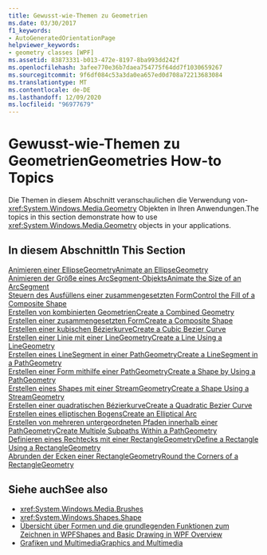 ```yaml
---
title: Gewusst-wie-Themen zu Geometrien
ms.date: 03/30/2017
f1_keywords:
- AutoGeneratedOrientationPage
helpviewer_keywords:
- geometry classes [WPF]
ms.assetid: 83873331-b013-472e-8197-8ba993dd242f
ms.openlocfilehash: 3afee770e36b7daea754775f64dd7f1030659267
ms.sourcegitcommit: 9f6df084c53a3da0ea657ed0d708a72213683084
ms.translationtype: MT
ms.contentlocale: de-DE
ms.lasthandoff: 12/09/2020
ms.locfileid: "96977679"
---
```

# <a name="geometries-how-to-topics"></a><span data-ttu-id="74204-102">Gewusst-wie-Themen zu Geometrien</span><span class="sxs-lookup"><span data-stu-id="74204-102">Geometries How-to Topics</span></span>
<span data-ttu-id="74204-103">Die Themen in diesem Abschnitt veranschaulichen die Verwendung von- <xref:System.Windows.Media.Geometry> Objekten in Ihren Anwendungen.</span><span class="sxs-lookup"><span data-stu-id="74204-103">The topics in this section demonstrate how to use <xref:System.Windows.Media.Geometry> objects in your applications.</span></span>  
  
## <a name="in-this-section"></a><span data-ttu-id="74204-104">In diesem Abschnitt</span><span class="sxs-lookup"><span data-stu-id="74204-104">In This Section</span></span>  
 [<span data-ttu-id="74204-105">Animieren einer EllipseGeometry</span><span class="sxs-lookup"><span data-stu-id="74204-105">Animate an EllipseGeometry</span></span>](how-to-animate-an-ellipsegeometry.md)  
 [<span data-ttu-id="74204-106">Animieren der Größe eines ArcSegment-Objekts</span><span class="sxs-lookup"><span data-stu-id="74204-106">Animate the Size of an ArcSegment</span></span>](how-to-animate-the-size-of-an-arcsegment.md)  
 [<span data-ttu-id="74204-107">Steuern des Ausfüllens einer zusammengesetzten Form</span><span class="sxs-lookup"><span data-stu-id="74204-107">Control the Fill of a Composite Shape</span></span>](how-to-control-the-fill-of-a-composite-shape.md)  
 [<span data-ttu-id="74204-108">Erstellen von kombinierten Geometrien</span><span class="sxs-lookup"><span data-stu-id="74204-108">Create a Combined Geometry</span></span>](how-to-create-a-combined-geometry.md)  
 [<span data-ttu-id="74204-109">Erstellen einer zusammengesetzten Form</span><span class="sxs-lookup"><span data-stu-id="74204-109">Create a Composite Shape</span></span>](how-to-create-a-composite-shape.md)  
 [<span data-ttu-id="74204-110">Erstellen einer kubischen Bézierkurve</span><span class="sxs-lookup"><span data-stu-id="74204-110">Create a Cubic Bezier Curve</span></span>](how-to-create-a-cubic-bezier-curve.md)  
 [<span data-ttu-id="74204-111">Erstellen einer Linie mit einer LineGeometry</span><span class="sxs-lookup"><span data-stu-id="74204-111">Create a Line Using a LineGeometry</span></span>](how-to-create-a-line-using-a-linegeometry.md)  
 [<span data-ttu-id="74204-112">Erstellen eines LineSegment in einer PathGeometry</span><span class="sxs-lookup"><span data-stu-id="74204-112">Create a LineSegment in a PathGeometry</span></span>](how-to-create-a-linesegment-in-a-pathgeometry.md)  
 [<span data-ttu-id="74204-113">Erstellen einer Form mithilfe einer PathGeometry</span><span class="sxs-lookup"><span data-stu-id="74204-113">Create a Shape by Using a PathGeometry</span></span>](how-to-create-a-shape-by-using-a-pathgeometry.md)  
 [<span data-ttu-id="74204-114">Erstellen eines Shapes mit einer StreamGeometry</span><span class="sxs-lookup"><span data-stu-id="74204-114">Create a Shape Using a StreamGeometry</span></span>](how-to-create-a-shape-using-a-streamgeometry.md)  
 [<span data-ttu-id="74204-115">Erstellen einer quadratischen Bézierkurve</span><span class="sxs-lookup"><span data-stu-id="74204-115">Create a Quadratic Bezier Curve</span></span>](how-to-create-a-quadratic-bezier-curve.md)  
 [<span data-ttu-id="74204-116">Erstellen eines elliptischen Bogens</span><span class="sxs-lookup"><span data-stu-id="74204-116">Create an Elliptical Arc</span></span>](how-to-create-an-elliptical-arc.md)  
 [<span data-ttu-id="74204-117">Erstellen von mehreren untergeordneten Pfaden innerhalb einer PathGeometry</span><span class="sxs-lookup"><span data-stu-id="74204-117">Create Multiple Subpaths Within a PathGeometry</span></span>](how-to-create-multiple-subpaths-within-a-pathgeometry.md)  
 [<span data-ttu-id="74204-118">Definieren eines Rechtecks mit einer RectangleGeometry</span><span class="sxs-lookup"><span data-stu-id="74204-118">Define a Rectangle Using a RectangleGeometry</span></span>](how-to-define-a-rectangle-using-a-rectanglegeometry.md)  
 [<span data-ttu-id="74204-119">Abrunden der Ecken einer RectangleGeometry</span><span class="sxs-lookup"><span data-stu-id="74204-119">Round the Corners of a RectangleGeometry</span></span>](how-to-round-the-corners-of-a-rectanglegeometry.md)  
  
## <a name="see-also"></a><span data-ttu-id="74204-120">Siehe auch</span><span class="sxs-lookup"><span data-stu-id="74204-120">See also</span></span>

- <xref:System.Windows.Media.Brushes>
- <xref:System.Windows.Shapes.Shape>
- [<span data-ttu-id="74204-121">Übersicht über Formen und die grundlegenden Funktionen zum Zeichnen in WPF</span><span class="sxs-lookup"><span data-stu-id="74204-121">Shapes and Basic Drawing in WPF Overview</span></span>](shapes-and-basic-drawing-in-wpf-overview.md)
- [<span data-ttu-id="74204-122">Grafiken und Multimedia</span><span class="sxs-lookup"><span data-stu-id="74204-122">Graphics and Multimedia</span></span>](index.md)
